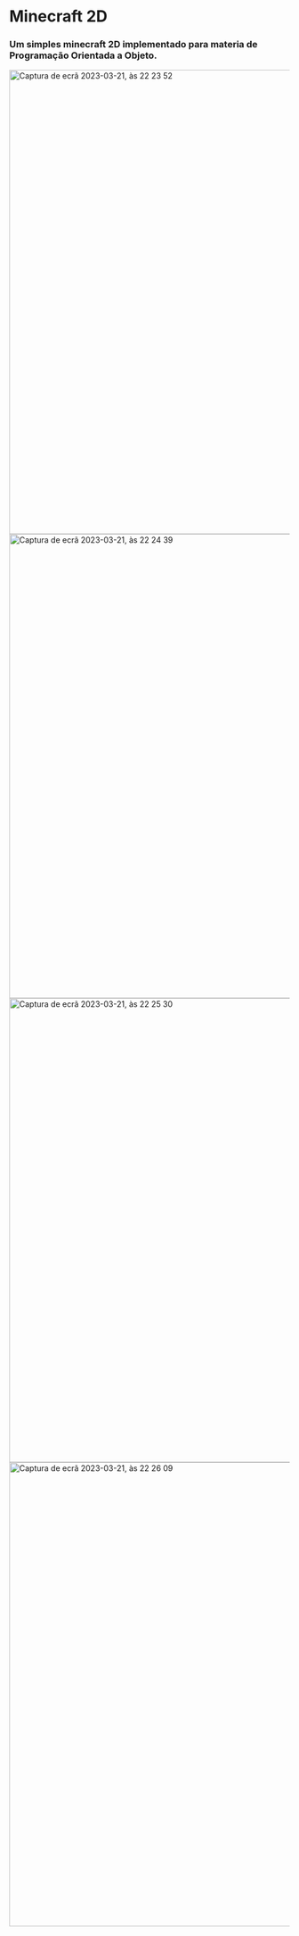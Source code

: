 # Minecraft 2D

### Um simples minecraft 2D implementado para materia de Programação Orientada a Objeto.

<img width="832" alt="Captura de ecrã 2023-03-21, às 22 23 52" src="https://user-images.githubusercontent.com/111063166/226781063-7a536b33-d36e-4654-ae68-9db9f8b9cec8.png">
<img width="832" alt="Captura de ecrã 2023-03-21, às 22 24 39" src="https://user-images.githubusercontent.com/111063166/226781065-768fe257-fb4e-468c-899b-0cc1df67945b.png">
<img width="832" alt="Captura de ecrã 2023-03-21, às 22 25 30" src="https://user-images.githubusercontent.com/111063166/226781068-6fa14193-bdd9-4090-8de6-c7bb73a289e9.png">
<img width="832" alt="Captura de ecrã 2023-03-21, às 22 26 09" src="https://user-images.githubusercontent.com/111063166/226781070-9484743b-c869-4b6d-8093-4a6f3c24b64e.png">
